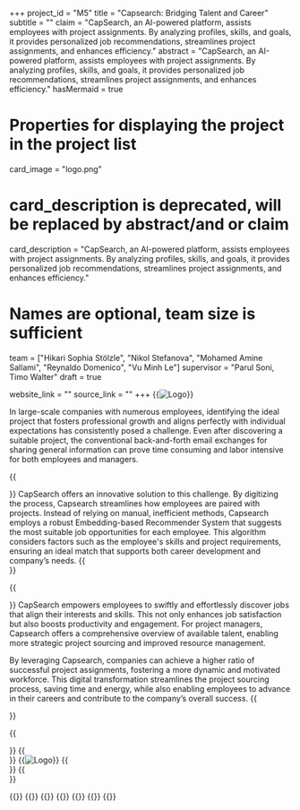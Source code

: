 +++
project_id = "M5"
title = "Capsearch: Bridging Talent and Career"
subtitle = ""
claim = "CapSearch, an AI-powered platform, assists employees with project assignments. By analyzing profiles, skills, and goals, it provides personalized job recommendations, streamlines project assignments, and enhances efficiency."
abstract = "CapSearch, an AI-powered platform, assists employees with project assignments. By analyzing profiles, skills, and goals, it provides personalized job recommendations, streamlines project assignments, and enhances efficiency."
hasMermaid = true

# Properties for displaying the project in the project list
card_image = "logo.png"
# card_description is deprecated, will be replaced by abstract/and or claim
card_description = "CapSearch, an AI-powered platform, assists employees with project assignments. By analyzing profiles, skills, and goals, it provides personalized job recommendations, streamlines project assignments, and enhances efficiency." 

# Names are optional, team size is sufficient
team = ["Hikari Sophia Stölzle", "Nikol Stefanova", "Mohamed Amine Sallami", "Reynaldo Domenico", "Vu Minh Le"]
supervisor = "Parul Soni, Timo Walter"
draft = true

website_link = ""
source_link = ""
+++
{{<image src="logo.png" alt="Logo">}}

<section>
In large-scale companies with numerous employees, identifying the ideal project that fosters professional growth and aligns perfectly with individual expectations has consistently posed a challenge. Even after discovering a suitable project, the conventional back-and-forth email exchanges for sharing general information can prove time consuming and labor intensive for both employees and managers. 
</section>

{{<section title="Our Goal">}}
CapSearch offers an innovative solution to this challenge. By digitizing the process, Capsearch streamlines how employees are paired with projects. Instead of relying on manual, inefficient methods, Capsearch employs a robust Embedding-based Recommender System that suggests the most suitable job opportunities for each employee. This algorithm considers factors such as the employee's skills and project requirements, ensuring an ideal match that supports both career development and company’s needs.
{{</section>}}

{{<section title="Main Idea">}}
CapSearch empowers employees to swiftly and effortlessly discover jobs that align their interests and skills. This not only enhances job satisfaction but also boosts productivity and engagement. For project managers, Capsearch offers a comprehensive overview of available talent, enabling more strategic project sourcing and improved resource management.

By leveraging Capsearch, companies can achieve a higher ratio of successful project assignments, fostering a more dynamic and motivated workforce. This digital transformation streamlines the project sourcing process, saving time and energy, while also enabling employees to advance in their careers and contribute to the company’s overall success.
{{</section>}}

{{<section title="Process">}}
{{</section>}} 
{{<image src="process.png" alt="Logo">}}
{{<section title="The team">}}
{{</section>}} 

{{<gallery>}}
{{<team-member image="cat.jpg" name="Hikari">}}
{{<team-member image="cat.jpg" name="Nikol">}}
{{<team-member image="cat.jpg" name="Amine">}}
{{<team-member image="cat.jpg" name="Minh">}}
{{<team-member image="cat.jpg" name="Reynaldo">}}
{{</gallery>}}


